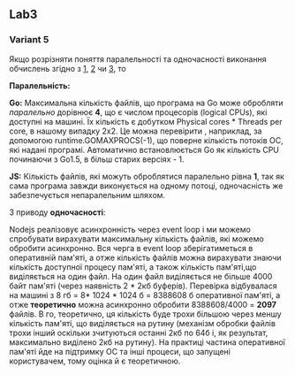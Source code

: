 ## Lab3 
### Variant 5

Якщо розрізняти поняття паралельності та одночасності виконання обчислень згідно з [1](http://tutorials.jenkov.com/java-concurrency/concurrency-vs-parallelism.html), [2](https://takuti.me/note/parallel-vs-concurrent/) чи [3](https://howtodoinjava.com/java/multi-threading/concurrency-vs-parallelism/), то 

**Паралельність:**

**Go:** Максимальна кількість файлів, що програма на Go може обробляти *паралельно* дорівнює **4**, що є числом процесорів (logical CPUs), які доступні на машині. Їх кількість є добутком Physical cores * Threads per core, в нашому випадку 2х2. Це можна перевірити , наприклад, за допомогою runtime.GOMAXPROCS(-1), що поверне кількість потоків ОС, які надані програмі. Автоматично встановлюється Go як кількість CPU починаючи з Go1.5, в більш старих версіях - 1.

**JS:** Кількість файлів, які можуть оброблятися паралельно рівна **1**, так як сама програма завжди виконується на одному потоці, одночасність же забезпечується непаралельним шляхом.

З приводу **одночасності**:

Nodejs реалізовує асинхронність через event loop i ми можемо спробувати вирахувати максимальну кількість файлів, які можемо обробити асинхронно. Вся черга в event loop зберігатиметься в оперативній пам'яті, а отже кількість файлів можна вирахувати знаючи кількість доступної прoцесу пам'яті, а також кількість пам'яті,що виділяється на один файл. На один файл виділяється не більше 4000 байт пам'яті (через наявність 2 * 2кб буферів). Перевірка відбувалася на машині з 8 гб = 8* 1024 * 1024 б = 8388608 б оперативної пам'яті, а отже **теоретично** можна асинхронно обробити 8388608/4000 = **2097** файлів. В го, теоретично, ця кількість буде трохи більшою через меншу кількість пам'яті, що виділяється на рутину (механізм обробки файлів трохи інший оскільки зчитуються останні 2кб по 64б і, як результат, максимально виділено 2кб на рутину).
На практиці частина оперативної пам'яті йде на підтримку ОС та інші процеси, що запущені користувачем, тому оцінка й є теоретичною.

